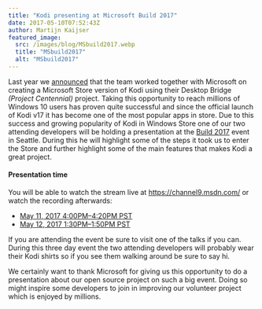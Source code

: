 ```yaml
---
title: "Kodi presenting at Microsoft Build 2017"
date: 2017-05-10T07:52:43Z
author: Martijn Kaijser
featured_image:
  src: /images/blog/MSbuild2017.webp
  title: "MSbuild2017"
  alt: "MSbuild2017"
---
```


Last year we [announced](https://kodi.tv/article/kodi-goes-windows-store) that the team worked together with Microsoft on creating a Microsoft Store version of Kodi using their Desktop Bridge _(Project Centennial)_ project. Taking this opportunity to reach millions of Windows 10 users has proven quite successful and since the official launch of Kodi v17 it has become one of the most popular apps in store. Due to this success and growing popularity of Kodi in Windows Store one of our two attending developers will be holding a presentation at the [Build 2017](https://mybuild.microsoft.com/) event in Seattle. During this he will highlight some of the steps it took us to enter the Store and further highlight some of the main features that makes Kodi a great project.

#### Presentation time

You will be able to watch the stream live at <https://channel9.msdn.com/> or watch the recording afterwards:

- [May 11, 2017 4:00PM–4:20PM PST](https://channel9.msdn.com/Events/Build/2017/T6107-R1)
- [May 12, 2017 1:30PM–1:50PM PST](https://channel9.msdn.com/Events/Build/2017/T6107-R2)

If you are attending the event be sure to visit one of the talks if you can. During this three day event the two attending developers will probably wear their Kodi shirts so if you see them walking around be sure to say hi.

We certainly want to thank Microsoft for giving us this opportunity to do a presentation about our open source project on such a big event. Doing so might inspire some developers to join in improving our volunteer project which is enjoyed by millions.
